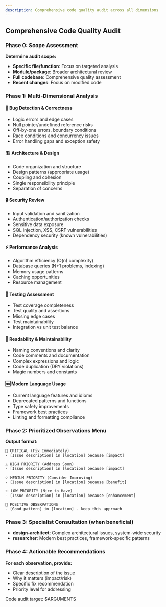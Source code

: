 ```yaml
---
description: Comprehensive code quality audit across all dimensions
---
```


## Comprehensive Code Quality Audit

### Phase 0: Scope Assessment
**Determine audit scope:**
- **Specific file/function**: Focus on targeted analysis
- **Module/package**: Broader architectural review
- **Full codebase**: Comprehensive quality assessment
- **Recent changes**: Focus on modified code

### Phase 1: Multi-Dimensional Analysis

#### 🐛 **Bug Detection & Correctness**
- Logic errors and edge cases
- Null pointer/undefined reference risks
- Off-by-one errors, boundary conditions
- Race conditions and concurrency issues
- Error handling gaps and exception safety

#### 🏗️ **Architecture & Design**
- Code organization and structure
- Design patterns (appropriate usage)
- Coupling and cohesion
- Single responsibility principle
- Separation of concerns

#### 🔒 **Security Review**
- Input validation and sanitization
- Authentication/authorization checks
- Sensitive data exposure
- SQL injection, XSS, CSRF vulnerabilities
- Dependency security (known vulnerabilities)

#### ⚡ **Performance Analysis**
- Algorithm efficiency (O(n) complexity)
- Database queries (N+1 problems, indexing)
- Memory usage patterns
- Caching opportunities
- Resource management

#### 🧪 **Testing Assessment**
- Test coverage completeness
- Test quality and assertions
- Missing edge cases
- Test maintainability
- Integration vs unit test balance

#### 📖 **Readability & Maintainability**
- Naming conventions and clarity
- Code comments and documentation
- Complex expressions and logic
- Code duplication (DRY violations)
- Magic numbers and constants

#### 🆕 **Modern Language Usage**
- Current language features and idioms
- Deprecated patterns and functions
- Type safety improvements
- Framework best practices
- Linting and formatting compliance

### Phase 2: Prioritized Observations Menu

**Output format:**
```
🚨 CRITICAL (Fix Immediately)
- [Issue description] in [location] because [impact]

⚠️ HIGH PRIORITY (Address Soon)  
- [Issue description] in [location] because [impact]

💡 MEDIUM PRIORITY (Consider Improving)
- [Issue description] in [location] because [benefit]

✨ LOW PRIORITY (Nice to Have)
- [Issue description] in [location] because [enhancement]

🎉 POSITIVE OBSERVATIONS
- [Good pattern] in [location] - keep this approach
```

### Phase 3: Specialist Consultation (when beneficial)
- **design-architect**: Complex architectural issues, system-wide security
- **researcher**: Modern best practices, framework-specific patterns

### Phase 4: Actionable Recommendations
**For each observation, provide:**
- Clear description of the issue
- Why it matters (impact/risk)
- Specific fix recommendation
- Priority level for addressing

Code audit target: $ARGUMENTS
